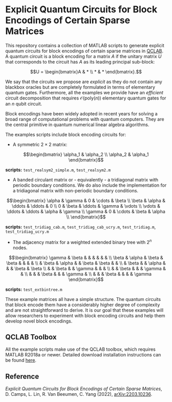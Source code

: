 # Explicit Quantum Circuits for Block Encodings of Certain Sparse Matrices

This repository contains a collection of MATLAB scripts to generate explicit quantum circuits for block encodings of certain sparse matrices in [QCLAB](https://github.com/QuantumComputingLab/qclab). A quantum circuit is a block encoding for a matrix $A$ if the unitary matrix $U$ that corresponds to the circuit has $A$ as its leading principal sub-block:

```math
U = \begin{bmatrix}A & * \\ * & * \end{bmatrix}.
```

We say that the circuits we propose are *explicit* as they do not contain any blackbox oracles but are completely formulated in terms of elementary quantum gates. Furthermore, all the examples we provide have an *efficient* circuit decomposition that requires $\mathcal{O}$(poly($n$)) elementary quantum gates for an $n$ qubit circuit.

Block encodings have been widely adopted in recent years for solving a broad range of computational problems with quantum computers. They are the central primitive in quantum numerical linear algebra algorithms.

The examples scripts include block encoding circuits for:

* A symmetric $2 \times 2$ matrix:
  
```math
\begin{bmatrix}
\alpha_1 & \alpha_2 \\
\alpha_2 & \alpha_1
\end{bmatrix}
```

**scripts:** `test_realsym2_simple.m`, `test_realsym2.m`

* A banded circulant matrix or - equivalently - a tridiagonal matrix with periodic 
  boundary conditions. We do also include the implementation for a tridiagonal matrix
  with non-periodic boundary conditions.

```math
\begin{bmatrix}
\alpha & \gamma & 0      & \cdots & \beta     \\
\beta  & \alpha & \ddots & \ddots &  0        \\
0      & \beta  & \ddots & \gamma    & \vdots \\
\vdots & \ddots & \ddots & \alpha & \gamma    \\
\gamma &     0  & \cdots & \beta  & \alpha    \\
\end{bmatrix}
```

**scripts:** `test_tridiag_cab.m`, `test_tridiag_cab_ucry.m`, `test_tridiag.m`, `test_tridiag_ucry.m`

* The adjacency matrix for a weighted extended binary tree with $2^n$ nodes.

```math
\begin{bmatrix}
\gamma & \beta  &        &        &        &        &        &       \\  
\beta  & \alpha & \beta  & \beta  &        &        &        &       \\
       & \beta  & \alpha &        & \beta  & \beta  &        &       \\
       & \beta  &        & \alpha &        &        & \beta  & \beta \\
       &        & \beta  &        & \gamma &        &        &       \\
       &        & \beta  &        &        & \gamma &        &       \\
       &        &        & \beta  &        &        & \gamma &       \\
       &        &        & \beta  &        &        &        & \gamma 
\end{bmatrix}
```

**scripts:** `test_extbintree.m`

These example matrices all have a simple structure. The quantum circuits that block encode them have a considerably higher degree of complexity and are not straightforward to derive. It is our goal that these examples will allow researchers to experiment with block encoding circuits and help them develop novel block encodings.

## QCLAB Toolbox
All the example scripts make use of the QCLAB toolbox, which requires MATLAB R2018a or newer. Detailed download installation instructions can be found [here](https://github.com/QuantumComputingLab/qclab).

## Reference
*Explicit Quantum Circuits for Block Encodings of Certain Sparse Matrices*, D. Camps, L. Lin, R. Van Beeumen, C. Yang (2022), [arXiv:2203.10236](https://arxiv.org/abs/2203.10236).
